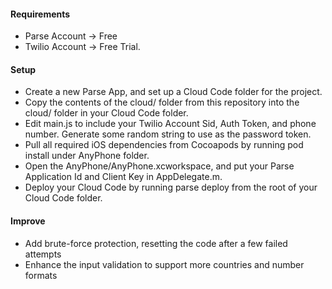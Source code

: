 #### Requirements
* Parse Account -> Free
* Twilio Account -> Free Trial.

#### Setup
* Create a new Parse App, and set up a Cloud Code folder for the project.
* Copy the contents of the cloud/ folder from this repository into the cloud/ folder in your Cloud Code folder.
* Edit main.js to include your Twilio Account Sid, Auth Token, and phone number. Generate some random string to use as the password token.
* Pull all required iOS dependencies from Cocoapods by running pod install under AnyPhone folder.
* Open the AnyPhone/AnyPhone.xcworkspace, and put your Parse Application Id and Client Key in AppDelegate.m.
* Deploy your Cloud Code by running parse deploy from the root of your Cloud Code folder.

#### Improve
* Add brute-force protection, resetting the code after a few failed attempts
* Enhance the input validation to support more countries and number formats
